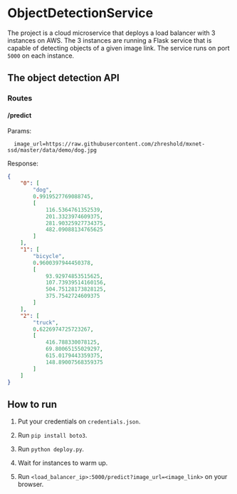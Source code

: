 # ObjectDetectionService

The project is a cloud microservice that deploys a load balancer with 3 instances on AWS.
The 3 instances are running a Flask service that is capable of detecting objects of a given image link.
The service runs on port ```5000``` on each instance.

## The object detection API

### Routes
  #### /predict
  Params: 
      
      image_url=https://raw.githubusercontent.com/zhreshold/mxnet-ssd/master/data/demo/dog.jpg
    
  Response: 
  
  ```json 
  {
      "0": [
          "dog",
          0.9919527769088745,
          [
              116.5364761352539,
              201.3323974609375,
              281.90325927734375,
              482.09088134765625
          ]
      ],
      "1": [
          "bicycle",
          0.9600397944450378,
          [
              93.92974853515625,
              107.73939514160156,
              504.75128173828125,
              375.7542724609375
          ]
      ],
      "2": [
          "truck",
          0.6226974725723267,
          [
              416.788330078125,
              69.80065155029297,
              615.0179443359375,
              148.89007568359375
          ]
      ]
  }
```


## How to run
1) Put your credentials on ```credentials.json```.

2) Run ```pip install boto3```.

3) Run ```python deploy.py```.

4) Wait for instances to warm up.

5) Run ```<load_balancer_ip>:5000/predict?image_url=<image_link>``` on your browser.

